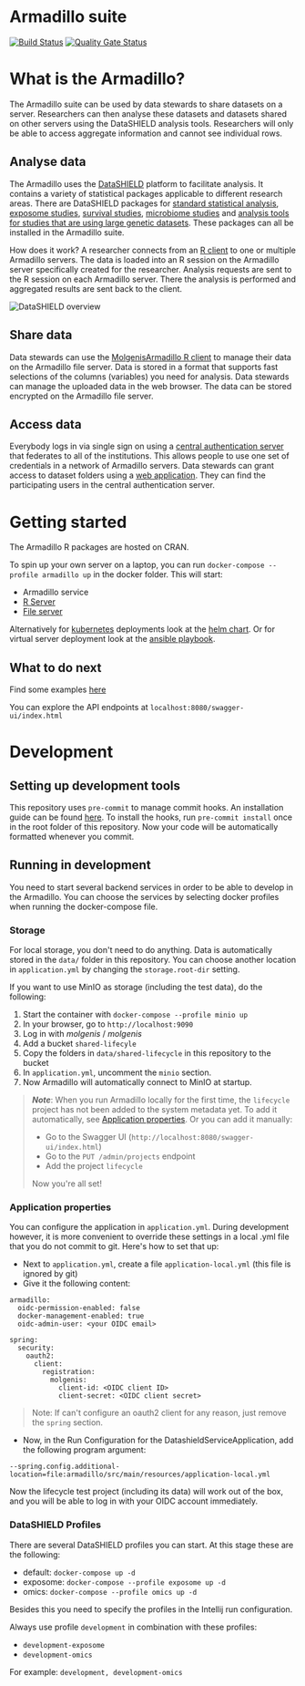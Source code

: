 # Armadillo suite
[![Build Status](https://jenkins.dev.molgenis.org/buildStatus/icon?job=molgenis%2Fmolgenis-service-armadillo%2Fmaster)](https://jenkins.dev.molgenis.org/job/molgenis/job/molgenis-service-armadillo/job/master/)
[![Quality Gate Status](https://sonarcloud.io/api/project_badges/measure?project=org.molgenis%3Aarmadillo-service&metric=alert_status)](https://sonarcloud.io/dashboard?id=org.molgenis%3Aarmadillo-service)

# What is the Armadillo?
The Armadillo suite can be used by data stewards to share datasets on a server. Researchers can then analyse these datasets and datasets shared on other servers using the DataSHIELD analysis tools. Researchers will only be able to access aggregate information and cannot see individual rows.

## Analyse data
The Armadillo uses the [DataSHIELD](https://datashield.org) platform to facilitate analysis. It contains a variety of statistical packages applicable to different research areas. There are DataSHIELD packages for [standard statistical analysis](https://github.com/datashield/dsBaseClient), [exposome studies](https://github.com/isglobal-brge/dsExposomeClient), [survival studies](https://github.com/neelsoumya/dsSurvivalClient), [microbiome studies](https://github.com/StuartWheater/dsMicrobiomeClient) and [analysis tools for studies that are using large genetic datasets](https://github.com/isglobal-brge/dsomicsclient). These packages can all be installed in the Armadillo suite. 

How does it work? A researcher connects from an [R client](https://molgenis.github.io/molgenis-r-datashield) to one or multiple Armadillo servers. The data is loaded into an R session on the Armadillo server specifically created for the researcher. Analysis requests are sent to the R session on each Armadillo server. There the analysis is performed and aggregated results are sent back to the client.

![DataSHIELD overview](https://raw.githubusercontent.com/molgenis/molgenis-service-armadillo/master/doc/img/overview-datashield.png)

## Share data
Data stewards can use the [MolgenisArmadillo R client](https://molgenis.github.io/molgenis-r-armadillo) to manage their data on the Armadillo file server. Data is stored in a format that supports fast selections of the columns (variables) you need for analysis. Data stewards can manage the uploaded data in the web browser. 
The data can be stored encrypted on the Armadillo file server. 

## Access data
Everybody logs in via single sign on using a [central authentication server](https://fusionauth.io) that federates to all of the institutions. This allows people to use one set of credentials in a network of Armadillo servers.
Data stewards can grant access to dataset folders using a [web application](https://github.com/molgenis/molgenis-js-auth). They can find the participating users in the central authentication server.

# Getting started
The Armadillo R packages are hosted on CRAN.

To spin up your own server on a laptop, you can run `docker-compose --profile armadillo up` in the docker folder. This will start:
* Armadillo service
* [R Server](https://www.rforge.net/Rserve/)
* [File server](https://minio.io)

Alternatively for [kubernetes](https://k8s.io) deployments look at the [helm chart](https://github.com/molgenis/molgenis-ops-helm/tree/master/charts/molgenis-armadillo). 
Or for virtual server deployment look at the [ansible playbook](https://galaxy.ansible.com/molgenis/armadillo).

## What to do next

Find some examples [here](https://github.com/molgenis/molgenis-service-armadillo/tree/master/docker/test)

You can explore the API endpoints at `localhost:8080/swagger-ui/index.html`

# Development

## Setting up development tools
This repository uses `pre-commit` to manage commit hooks. An installation guide can be found 
[here](https://pre-commit.com/index.html#1-install-pre-commit). To install the hooks, 
run `pre-commit install` once in the root folder of this repository. Now your code will be 
automatically formatted whenever you commit. 

## Running in development
You need to start several backend services in order to be able to develop in the Armadillo.
You can choose the services by selecting docker profiles when running the docker-compose file.

### Storage
For local storage, you don't need to do anything. Data is automatically stored in the `data/` folder 
in this repository. You can choose another location in `application.yml` by changing the `storage.root-dir`
setting.

If you want to use MinIO as storage (including the test data), do the following:

1. Start the container with `docker-compose --profile minio up`
2. In your browser, go to `http://localhost:9090`
3. Log in with _molgenis_ / _molgenis_
4. Add a bucket `shared-lifecyle`
5. Copy the folders in `data/shared-lifecycle` in this repository to the bucket
6. In `application.yml`, uncomment the `minio` section.
7. Now Armadillo will automatically connect to MinIO at startup.

> **_Note_**: When you run Armadillo locally for the first time, the `lifecycle` project has not been
> added to the system metadata yet. To add it automatically, see [Application properties](#application-properties).
> Or you can add it manually:
> - Go to the Swagger UI (`http://localhost:8080/swagger-ui/index.html`)
> - Go to the `PUT /admin/projects` endpoint 
> - Add the project `lifecycle`
> 
> Now you're all set!

### Application properties
You can configure the application in `application.yml`. During development however, it is more
convenient to override these settings in a local .yml file that you do not commit to git. Here's
how to set that up:

- Next to `application.yml`, create a file `application-local.yml` (this file is ignored by git)
- Give it the following content:
```
armadillo:
  oidc-permission-enabled: false
  docker-management-enabled: true
  oidc-admin-user: <your OIDC email>

spring:
  security:
    oauth2:
      client:
        registration:
          molgenis:
            client-id: <OIDC client ID>
            client-secret: <OIDC client secret>
```

>Note: If can't configure an oauth2 client for any reason, just remove the `spring` section.

- Now, in the Run Configuration for the DatashieldServiceApplication, add the following program argument: 

```--spring.config.additional-location=file:armadillo/src/main/resources/application-local.yml```

Now the lifecycle test project (including its data) will work out of the box, and you will be able to log in 
with your OIDC account immediately.

### DataSHIELD Profiles
There are several DataSHIELD profiles you can start. At this stage these are the following:
- default: `docker-compose up -d` 
- exposome: `docker-compose --profile exposome up -d`
- omics: `docker-compose --profile omics up -d`

Besides this you need to specify the profiles in the Intellij run configuration.

Always use profile `development` in combination with these profiles:
- `development-exposome`
- `development-omics`

For example: `development, development-omics`
